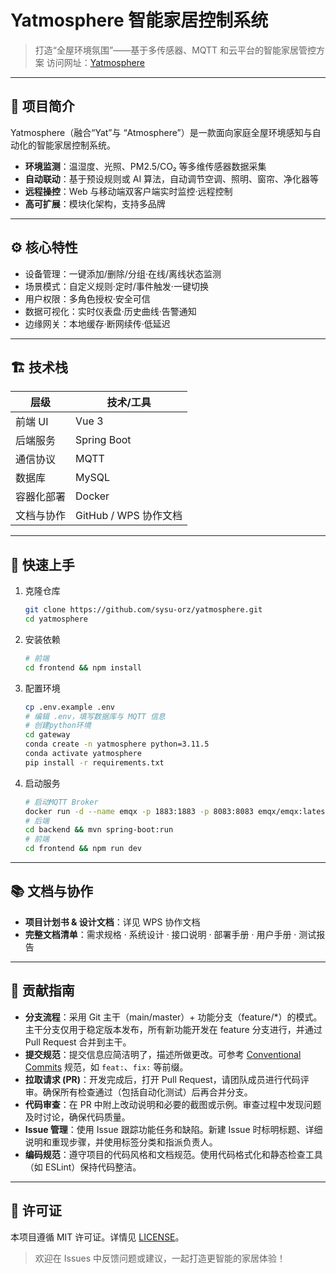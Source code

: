 # Yatmosphere 智能家居控制系统

> 打造“全屋环境氛围”——基于多传感器、MQTT 和云平台的智能家居管控方案
> 访问网址：[Yatmosphere](https://yatmosphere.xyz)

---

## 🌟 项目简介

Yatmosphere（融合“Yat”与 “Atmosphere”）是一款面向家庭全屋环境感知与自动化的智能家居控制系统。

- **环境监测**：温湿度、光照、PM2.5/CO₂ 等多维传感器数据采集
- **自动联动**：基于预设规则或 AI 算法，自动调节空调、照明、窗帘、净化器等
- **远程操控**：Web 与移动端双客户端实时监控·远程控制
- **高可扩展**：模块化架构，支持多品牌

---

## ⚙️ 核心特性

- 设备管理：一键添加/删除/分组·在线/离线状态监测
- 场景模式：自定义规则·定时/事件触发·一键切换
- 用户权限：多角色授权·安全可信
- 数据可视化：实时仪表盘·历史曲线·告警通知
- 边缘网关：本地缓存·断网续传·低延迟

---

## 🏗️ 技术栈

| 层级       | 技术/工具                        |
| ---------- | -------------------------------- |
| 前端 UI    | Vue 3          |
| 后端服务   | Spring Boot |
| 通信协议   | MQTT             |
| 数据库     | MySQL                  |
| 容器化部署 | Docker           |
| 文档与协作 | GitHub / WPS 协作文档            |

---

## 🚀 快速上手

1. 克隆仓库

   ```bash
   git clone https://github.com/sysu-orz/yatmosphere.git
   cd yatmosphere
   ```
2. 安装依赖

   ```bash
   # 前端
   cd frontend && npm install
   ```
3. 配置环境

   ```bash
   cp .env.example .env
   # 编辑 .env，填写数据库与 MQTT 信息
   # 创建python环境
   cd gateway
   conda create -n yatmosphere python=3.11.5
   conda activate yatmosphere
   pip install -r requirements.txt
   ```
4. 启动服务

   ```bash
   # 启动MQTT Broker
   docker run -d --name emqx -p 1883:1883 -p 8083:8083 emqx/emqx:latest
   # 后端
   cd backend && mvn spring-boot:run
   # 前端
   cd frontend && npm run dev
   ```

---

## 📚 文档与协作

* **项目计划书 & 设计文档**：详见 WPS 协作文档
* **完整文档清单**：需求规格 · 系统设计 · 接口说明 · 部署手册 · 用户手册 · 测试报告

---

## 🤝 贡献指南

- **分支流程**：采用 Git 主干（main/master）+ 功能分支（feature/*）的模式。主干分支仅用于稳定版本发布，所有新功能开发在 feature 分支进行，并通过 Pull Request 合并到主干。
- **提交规范**：提交信息应简洁明了，描述所做更改。可参考 [Conventional Commits](https://www.conventionalcommits.org) 规范，如 `feat:`、`fix:` 等前缀。
- **拉取请求 (PR)**：开发完成后，打开 Pull Request，请团队成员进行代码评审。确保所有检查通过（包括自动化测试）后再合并分支。
- **代码审查**：在 PR 中附上改动说明和必要的截图或示例。审查过程中发现问题及时讨论，确保代码质量。
- **Issue 管理**：使用 Issue 跟踪功能任务和缺陷。新建 Issue 时标明标题、详细说明和重现步骤，并使用标签分类和指派负责人。
- **编码规范**：遵守项目的代码风格和文档规范。使用代码格式化和静态检查工具（如 ESLint）保持代码整洁。

---

## 📄 许可证

本项目遵循 MIT 许可证。详情见 [LICENSE](LICENSE)。

> 欢迎在 Issues 中反馈问题或建议，一起打造更智能的家居体验！
